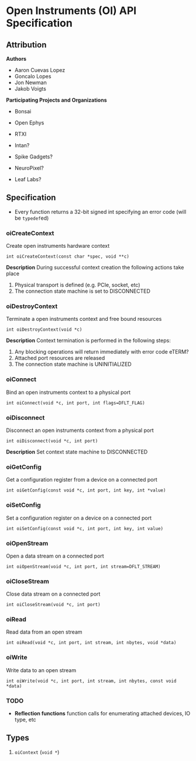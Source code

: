 # Open Instruments (OI) API Specification

## Attribution
__Authors__

- Aaron Cuevas Lopez
- Goncalo Lopes
- Jon Newman
- Jakob Voigts

__Participating Projects and Organizations__

- Bonsai
- Open Ephys
- RTXI


- Intan?
- Spike Gadgets?
- NeuroPixel?
- Leaf Labs?

## Specification
- Every function returns a 32-bit signed int specifying an error code (will be
  `typedef`ed)

### oiCreateContext
Create open instruments hardware context

```
int oiCreateContext(const char *spec, void **c)
```

__Description__ During successful context creation the following actions take
place

  1. Physical transport is defined (e.g. PCIe, socket, etc)
  2. The connection state machine is set to DISCONNECTED

### oiDestroyContext
Terminate a open instruments context and free bound resources

```
int oiDestroyContext(void *c)
```
__Description__ Context termination is performed in the following steps:

  1. Any blocking operations will return immediately with error code eTERM?
  2. Attached port resources are released
  3. The connection state machine is UNINITIALIZED

### oiConnect
Bind an open instruments context to a physical port

```
int oiConnect(void *c, int port, int flags=DFLT_FLAG)
```

### oiDisconnect
Disconnect an open instruments context from a physical port

```
int oiDisconnect(void *c, int port)
```

__Description__ Set context state machine to DISCONNECTED

### oiGetConfig
Get a configuration register from a device on a connected port

```
int oiGetConfig(const void *c, int port, int key, int *value)
```

### oiSetConfig
Set a configuration register on a device on a connected port

```
int oiSetConfig(const void *c, int port, int key, int value)
```

### oiOpenStream
Open a data stream on a connected port

```
int oiOpenStream(void *c, int port, int stream=DFLT_STREAM)
```

### oiCloseStream
Close data stream on a connected port

```
int oiCloseStream(void *c, int port)
```

### oiRead
Read data from an open stream

```
int oiRead(void *c, int port, int stream, int nbytes, void *data)
```

### oiWrite
Write data to an open stream

```
int oiWrite(void *c, int port, int stream, int nbytes, const void *data)
```

### TODO
- __Reflection functions__ function calls for enumerating attached devices, IO type, etc

## Types
1. `oiContext` (`void *`)
